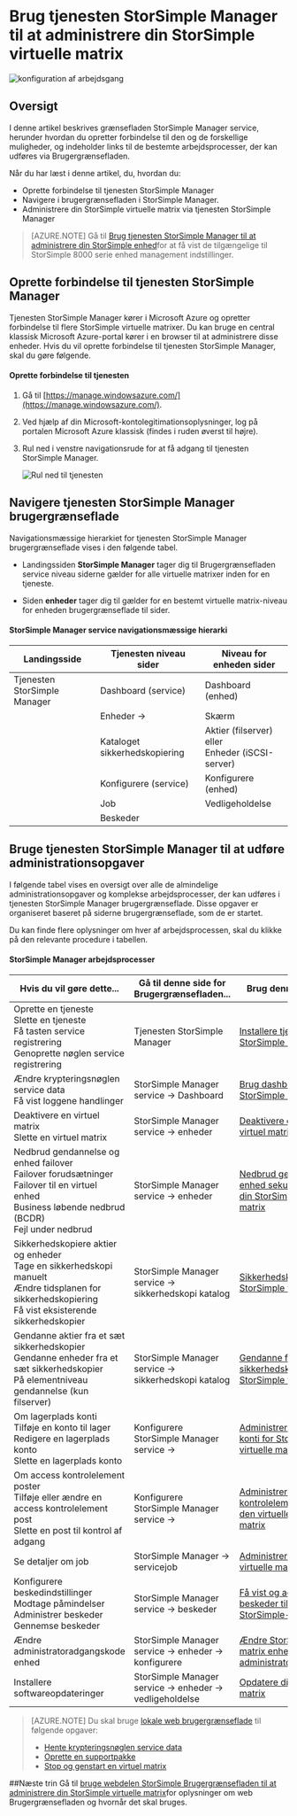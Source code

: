 <properties 
   pageTitle="Administration af StorSimple Manager virtuelle matrix | Microsoft Azure"
   description="Lær at administrere din StorSimple lokale virtuelle matrix ved hjælp af tjenesten StorSimple Manager i portalen Azure klassisk."
   services="storsimple"
   documentationCenter=""
   authors="alkohli"
   manager="carmonm"
   editor="" />
<tags 
   ms.service="storsimple"
   ms.devlang="na"
   ms.topic="article"
   ms.tgt_pltfrm="na"
   ms.workload="na"
   ms.date="10/11/2016"
   ms.author="alkohli" />

# <a name="use-the-storsimple-manager-service-to-administer-your-storsimple-virtual-array"></a>Brug tjenesten StorSimple Manager til at administrere din StorSimple virtuelle matrix

![konfiguration af arbejdsgang](./media/storsimple-ova-manager-service-administration/manage4.png)

## <a name="overview"></a>Oversigt

I denne artikel beskrives grænsefladen StorSimple Manager service, herunder hvordan du opretter forbindelse til den og de forskellige muligheder, og indeholder links til de bestemte arbejdsprocesser, der kan udføres via Brugergrænsefladen. 

Når du har læst i denne artikel, du, hvordan du:

- Oprette forbindelse til tjenesten StorSimple Manager
- Navigere i brugergrænsefladen i StorSimple Manager.
- Administrere din StorSimple virtuelle matrix via tjenesten StorSimple Manager

> [AZURE.NOTE] Gå til [Brug tjenesten StorSimple Manager til at administrere din StorSimple enhed](storsimple-manager-service-administration.md)for at få vist de tilgængelige til StorSimple 8000 serie enhed management indstillinger.

## <a name="connect-to-the-storsimple-manager-service"></a>Oprette forbindelse til tjenesten StorSimple Manager

Tjenesten StorSimple Manager kører i Microsoft Azure og opretter forbindelse til flere StorSimple virtuelle matrixer. Du kan bruge en central klassisk Microsoft Azure-portal kører i en browser til at administrere disse enheder. Hvis du vil oprette forbindelse til tjenesten StorSimple Manager, skal du gøre følgende.

#### <a name="to-connect-to-the-service"></a>Oprette forbindelse til tjenesten

1. Gå til [https://manage.windowsazure.com/](https://manage.windowsazure.com/).

2. Ved hjælp af din Microsoft-kontolegitimationsoplysninger, log på portalen Microsoft Azure klassisk (findes i ruden øverst til højre).

3. Rul ned i venstre navigationsrude for at få adgang til tjenesten StorSimple Manager.

    ![Rul ned til tjenesten](./media/storsimple-ova-manager-service-administration/admin-scroll.png)

## <a name="navigate-the-storsimple-manager-service-ui"></a>Navigere tjenesten StorSimple Manager brugergrænseflade

Navigationsmæssige hierarkiet for tjenesten StorSimple Manager brugergrænseflade vises i den følgende tabel.

- Landingssiden **StorSimple Manager** tager dig til Brugergrænsefladen service niveau siderne gælder for alle virtuelle matrixer inden for en tjeneste.

- Siden **enheder** tager dig til gælder for en bestemt virtuelle matrix-niveau for enheden brugergrænseflade til sider.

#### <a name="storsimple-manager-service-navigational-hierarchy"></a>StorSimple Manager service navigationsmæssige hierarki

|Landingsside|Tjenesten niveau sider|Niveau for enheden sider|
|---|---|---|
|Tjenesten StorSimple Manager|Dashboard (service)|Dashboard (enhed)|
||Enheder →|Skærm|
||Kataloget sikkerhedskopiering|Aktier (filserver) eller </br>Enheder (iSCSI-server)|
||Konfigurere (service)|Konfigurere (enhed)|
||Job|Vedligeholdelse|
||Beskeder|

## <a name="use-the-storsimple-manager-service-to-perform-management-tasks"></a>Bruge tjenesten StorSimple Manager til at udføre administrationsopgaver

I følgende tabel vises en oversigt over alle de almindelige administrationsopgaver og komplekse arbejdsprocesser, der kan udføres i tjenesten StorSimple Manager brugergrænseflade. Disse opgaver er organiseret baseret på siderne brugergrænseflade, som de er startet.

Du kan finde flere oplysninger om hver af arbejdsprocessen, skal du klikke på den relevante procedure i tabellen.

#### <a name="storsimple-manager-workflows"></a>StorSimple Manager arbejdsprocesser

|Hvis du vil gøre dette...|Gå til denne side for Brugergrænsefladen...|Brug denne procedure|
|---|---|---|
|Oprette en tjeneste</br>Slette en tjeneste</br>Få tasten service registrering</br>Genoprette nøglen service registrering|Tjenesten StorSimple Manager|[Installere tjenesten StorSimple Manager](storsimple-ova-manage-service.md)|
|Ændre krypteringsnøglen service data</br>Få vist loggene handlinger|StorSimple Manager service → Dashboard|[Brug dashboardet StorSimple service](storsimple-ova-service-dashboard.md)|
|Deaktivere en virtuel matrix</br>Slette en virtuel matrix|StorSimple Manager service → enheder|[Deaktivere eller slette en virtuel matrix](storsimple-ova-deactivate-and-delete-device.md)|
|Nedbrud gendannelse og enhed failover</br>Failover forudsætninger</br>Failover til en virtuel enhed</br>Business løbende nedbrud (BCDR)</br>Fejl under nedbrud|StorSimple Manager service → enheder|[Nedbrud gendannelse og enhed sekundær server til din StorSimple virtuelle matrix](storsimple-ova-failover-dr.md)|
|Sikkerhedskopiere aktier og enheder</br>Tage en sikkerhedskopi manuelt</br>Ændre tidsplanen for sikkerhedskopiering</br>Få vist eksisterende sikkerhedskopier|StorSimple Manager service → sikkerhedskopi katalog|[Sikkerhedskopiere din StorSimple virtuelle matrix](storsimple-ova-backup.md)|
|Gendanne aktier fra et sæt sikkerhedskopier</br>Gendanne enheder fra et sæt sikkerhedskopier</br>På elementniveau gendannelse (kun filserver)|StorSimple Manager service → sikkerhedskopi katalog|[Gendanne fra en sikkerhedskopi af din StorSimple virtuelle matrix](storsimple-ova-restore.md)|
|Om lagerplads konti</br>Tilføje en konto til lager</br>Redigere en lagerplads konto</br>Slette en lagerplads konto|Konfigurere StorSimple Manager service →|[Administrer lagerplads konti for StorSimple virtuelle matrixen](storsimple-ova-manage-storage-accounts.md)|
|Om access kontrolelement poster</br>Tilføje eller ændre en access kontrolelement post </br>Slette en post til kontrol af adgang|Konfigurere StorSimple Manager service →|[Administrere adgang kontrolelement poster for den virtuelle StorSimple-matrix](storsimple-ova-manage-acrs.md)|
|Se detaljer om job|StorSimple Manager → servicejob| [Administrere StorSimple virtuelle matrix job](storsimple-ova-manage-jobs.md)|
|Konfigurere beskedindstillinger</br>Modtage påmindelser</br>Administrer beskeder</br>Gennemse beskeder|StorSimple Manager service → beskeder|[Få vist og administrere beskeder til den virtuelle StorSimple-matrix](storsimple-ova-manage-alerts.md)|
|Ændre administratoradgangskode enhed|StorSimple Manager service → enheder → konfigurere|[Ændre StorSimple virtuelle matrix enhed administratoradgangskode](storsimple-ova-change-device-admin-password.md)|
|Installere softwareopdateringer|StorSimple Manager service → enheder → vedligeholdelse|[Opdatere din virtuelle matrix](storsimple-ova-install-update-01.md)|

>[AZURE.NOTE] Du skal bruge [lokale web brugergrænseflade](storsimple-ova-web-ui-admin.md) til følgende opgaver:
>
>- [Hente krypteringsnøglen service data](storsimple-ova-web-ui-admin.md#get-the-service-data-encryption-key)
>- [Oprette en supportpakke](storsimple-ova-web-ui-admin.md#generate-a-log-package)
>- [Stop og genstart en virtuel matrix](storsimple-ova-web-ui-admin.md#shut-down-and-restart-your-device)

##<a name="next-steps"></a>Næste trin
Gå til [bruge webdelen StorSimple Brugergrænsefladen til at administrere din StorSimple virtuelle matrix](storsimple-ova-web-ui-admin.md)for oplysninger om web Brugergrænsefladen og hvornår det skal bruges.
